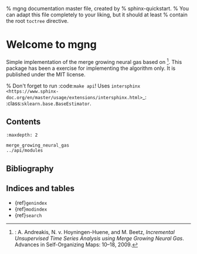 % mgng documentation master file, created by
% sphinx-quickstart.
% You can adapt this file completely to your liking, but it should at least
% contain the root `toctree` directive.

# Welcome to mgng

Simple implementation of the merge growing neural gas based on  [^cite_andreakis2009].
This package has been a exercise for implementing the algorithm only. It is published under the MIT license.

% Don't forget to run :code:`make api`! Uses `intersphinx <https://www.sphinx-doc.org/en/master/usage/extensions/intersphinx.html>`_: :class:`sklearn.base.BaseEstimator`.

## Contents

```{toctree}
:maxdepth: 2

merge_growing_neural_gas
../api/modules
```

## Bibliography

[^cite_andreakis2009]: \: A. Andreakis, N. v. Hoyningen-Huene, and M. Beetz, *Incremental Unsupervised Time Series Analysis using Merge Growing Neural Gas*. Advances in Self-Organizing Maps: 10–18, 2009.

## Indices and tables

- {ref}`genindex`
- {ref}`modindex`
- {ref}`search`

